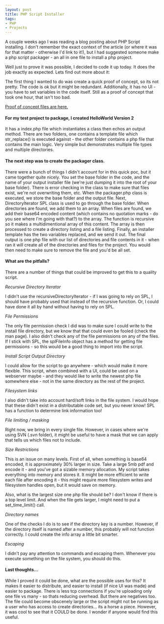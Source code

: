 ```yaml
---
layout: post
title: PHP Script Installer
tags:
- PHP
- Projects
---
```


A couple weeks ago I was reading a blog posting about PHP Script installing.  I don't remember the exact context of the article (or where it was for that matter - otherwise I'd link to it!), but I had suggested someone make a php script packager - an all in one file to install a php project.

Well just to prove it was possible, I decided to code it up today.  It does the job exactly as expected.  Lets find out more about it:

The first thing I wanted to do was create a quick proof of concept, so its not pretty.  The code is ok but it might be redundant.  Additionally, it has no UI - you have to set variables in the code itself.  Still as a proof of concept that took one hour, that isn't too bad.

[Proof of concept files are here.](http://aaronsaray.com/blog/wp-content/uploads/2007/07/phpscriptinstaller_poc.zip)

#### For my test project to package, I created HelloWorld Version 2


It has a index.php file which instantiates a class then echos an output method.  There are two folders, one contains a template file which str_replace() is executed against - the other folder contains a php file that contains the main logic.  Very simple but demonstrates multiple file types and multiple directories.



#### The next step was to create the packager class.  


There were a bunch of things I didn't account for in this quick poc, but it came together quite nicely.  You set the base folder in the code, and the name of your output installer file (we're just dumping it into the root of your base folder).  There is error checking in the class to make sure that files exist, we're not overwriting them, etc.  When the packager.php class is executed, we store the base folder and the output file.  Next, DirectoryIterator SPL class is used to go through the base folder.  When directories are found, we add them to an array.  When files are found, we add their base64 encoded content (which contains no quotation marks - do you see where I'm going with that?) to the array.  The function is recursive so it makes a multidimentional array of this content.  The array is then processed to create a directory listing and a file listing.  Finally, an installer template has the two variables replaced, and we send it out.  The final output is one php file with our list of directories and file contents in it - when ran it will create all of the directories and files for the project.  You would then need to make sure to remove the file and you'd be all set.



#### What are the pitfalls?

There are a number of things that could be improved to get this to a quality script.

_Recursive Directory Iterator_

I didn't use the recursiveDirectoryIterator - if I was going to rely on SPL, I should have probably used that instead of the recursive function.  Or, I could have done it all by hand without having to rely on SPL.

_File Permissions_

The only file permission check I did was to make sure I could write to the install file directory, but we know that that could even be fooled (check the man page).  I also didn't check any of the file permissions on any of the files.  If I stick with SPL, the splFileInfo object has a method for getting file permissions - so this would be a good thing to import into the script.

_Install Script Output Directory_

I could allow for the script to go anywhere - which would make it more flexible.  This script, when combined with a UI, could be used on a webserver maybe - and they would like to write the newest php file somewhere else - not in the same directory as the rest of the project.

_Filesystem links_

I also didn't take into account hard/soft links in the file system.  I would hope that these didn't exist in a distributable code set, but you never know!  SPL has a function to determine link information too!

_File limiting / masking_

Right now, we bring in every single file.  However, in cases where we're using SVN (.svn folder), it might be useful to have a mask that we can apply that tells us which files not to include.

_Size Restrictions_

This is an issue on many levels.  First of all, when something is base64 encoded, it is approximately 30% larger in size.  Take a large 5mb pdf and encode it - and you've got a sizable memory allocation.  My script takes everything into memory and stores it.  It might be more efficient to write each file after encoding it - this might require more filesystem writes and filesystem handles open, but it would save on memory.

Also, what is the largest size one php file should be?  I don't know if there is a top level limit.  And when the file gets larger, I might need to put a set_time_limit() call.

_Directory names_

One of the checks I do is to see if the directory key is a number.  However, if the directory itself is named after a number, this probably will not function correctly.  I could create the info array a little bit smarter.

_Escaping_

I didn't pay any attention to commands and escaping them.  Whenever you execute something on the file system, you should do this.

#### Last thoughts...

While I proved it could be done, what are the possible uses for this?  It makes it easier to distribute, and easier to install (if nice UI was made) and easier to package.  There is less tcp connections if you're uploading only one file vs many - so thats reducing overhead.  But there are negatives too.  The file could become obscenely large or the script might not be running as a user who has access to create directories... its a horse a piece.  However, it was cool to see that it COULD be done.  I wonder if anyone would find this useful.

